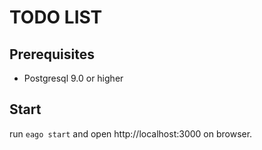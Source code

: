 # TODO LIST

## Prerequisites

- Postgresql 9.0 or higher

## Start

run `eago start` and open http://localhost:3000 on browser.
